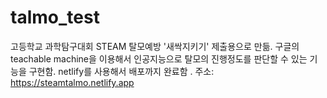 # talmo_test
고등학교 과학탐구대회 STEAM 탈모예방 '새싹지키기' 제출용으로 만듦.
구글의 teachable machine을 이용해서 인공지능으로 탈모의 진행정도를 판단할 수 있는 기능을 구현함.
netlify를 사용해서 배포까지 완료함 .
주소: https://steamtalmo.netlify.app
